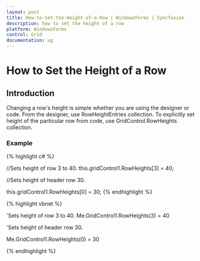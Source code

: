 ```yaml
---
layout: post
title: How-to-Set-the-Height-of-a-Row | WindowsForms | Syncfusion
description: how to set the height of a row
platform: WindowsForms
control: Grid
documentation: ug
---
```


# How to Set the Height of a Row

## Introduction

Changing a row's height is simple whether you are using the designer or code. From the designer, use RowHeightEntries collection. To explicitly set height of the particular row from code, use GridControl.RowHeights collection.



### Example



{% highlight c# %}



//Sets height of row 3 to 40.
this.gridControl1.RowHeights[3] = 40; 



//Sets height of header row 30.

this.gridControl1.RowHeights[0] = 30; 
{% endhighlight  %}


{% highlight vbnet %}



'Sets height of row 3 to 40.
Me.GridControl1.RowHeights(3) = 40 



'Sets height of header row 30.

Me.GridControl1.RowHeights(0) = 30 

{% endhighlight  %}

